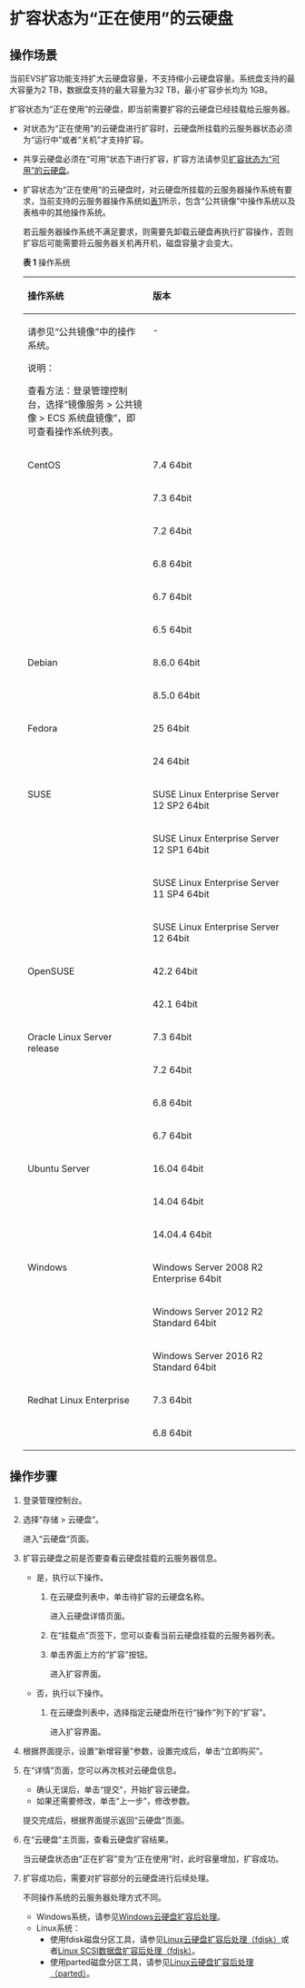 # 扩容状态为“正在使用”的云硬盘<a name="ZH-CN_TOPIC_0077678449"></a>

## 操作场景<a name="section4199781203421"></a>

当前EVS扩容功能支持扩大云硬盘容量，不支持缩小云硬盘容量。系统盘支持的最大容量为2 TB，数据盘支持的最大容量为32 TB，最小扩容步长均为 1GB。

扩容状态为“正在使用”的云硬盘，即当前需要扩容的云硬盘已经挂载给云服务器。

-   对状态为“正在使用”的云硬盘进行扩容时，云硬盘所挂载的云服务器状态必须为“运行中”或者“关机”才支持扩容。
-   共享云硬盘必须在“可用”状态下进行扩容，扩容方法请参见[扩容状态为“可用”的云硬盘](扩容状态为-可用-的云硬盘.md)。
-   扩容状态为“正在使用”的云硬盘时，对云硬盘所挂载的云服务器操作系统有要求，当前支持的云服务器操作系统如[表1](#table53157090141716)所示，包含“公共镜像”中操作系统以及表格中的其他操作系统。

    若云服务器操作系统不满足要求，则需要先卸载云硬盘再执行扩容操作，否则扩容后可能需要将云服务器关机再开机，磁盘容量才会变大。

    **表 1**  操作系统

    <a name="table53157090141716"></a>
    <table><thead align="left"><tr id="row45496632141716"><th class="cellrowborder" valign="top" width="45.89%" id="mcps1.2.3.1.1"><p id="p61348555141716"><a name="p61348555141716"></a><a name="p61348555141716"></a>操作系统</p>
    </th>
    <th class="cellrowborder" valign="top" width="54.11%" id="mcps1.2.3.1.2"><p id="p3177030141716"><a name="p3177030141716"></a><a name="p3177030141716"></a>版本</p>
    </th>
    </tr>
    </thead>
    <tbody><tr id="row11188115275214"><td class="cellrowborder" valign="top" width="45.89%" headers="mcps1.2.3.1.1 "><p id="p18784916162415"><a name="p18784916162415"></a><a name="p18784916162415"></a>请参见“公共镜像”中的操作系统。</p>
    <div class="note" id="note56118501378"><a name="note56118501378"></a><a name="note56118501378"></a><span class="notetitle"> 说明： </span><div class="notebody"><p id="p161210505714"><a name="p161210505714"></a><a name="p161210505714"></a>查看方法：登录管理控制台，选择“镜像服务 &gt; 公共镜像  &gt; ECS 系统盘镜像”，即可查看操作系统列表。</p>
    </div></div>
    </td>
    <td class="cellrowborder" valign="top" width="54.11%" headers="mcps1.2.3.1.2 "><p id="p1198234182118"><a name="p1198234182118"></a><a name="p1198234182118"></a>-</p>
    </td>
    </tr>
    <tr id="row3353113994713"><td class="cellrowborder" rowspan="6" valign="top" width="45.89%" headers="mcps1.2.3.1.1 "><p id="p40749590141716"><a name="p40749590141716"></a><a name="p40749590141716"></a>CentOS</p>
    </td>
    <td class="cellrowborder" valign="top" width="54.11%" headers="mcps1.2.3.1.2 "><p id="p635420393471"><a name="p635420393471"></a><a name="p635420393471"></a>7.4 64bit</p>
    </td>
    </tr>
    <tr id="row56012882141716"><td class="cellrowborder" valign="top" headers="mcps1.2.3.1.1 "><p id="p12382523141716"><a name="p12382523141716"></a><a name="p12382523141716"></a>7.3 64bit</p>
    </td>
    </tr>
    <tr id="row44333849141716"><td class="cellrowborder" valign="top" headers="mcps1.2.3.1.1 "><p id="p34272050141716"><a name="p34272050141716"></a><a name="p34272050141716"></a>7.2 64bit</p>
    </td>
    </tr>
    <tr id="row40012999141716"><td class="cellrowborder" valign="top" headers="mcps1.2.3.1.1 "><p id="p19827453141716"><a name="p19827453141716"></a><a name="p19827453141716"></a>6.8 64bit</p>
    </td>
    </tr>
    <tr id="row44229353141716"><td class="cellrowborder" valign="top" headers="mcps1.2.3.1.1 "><p id="p25807831141716"><a name="p25807831141716"></a><a name="p25807831141716"></a>6.7 64bit</p>
    </td>
    </tr>
    <tr id="row30943891141716"><td class="cellrowborder" valign="top" headers="mcps1.2.3.1.1 "><p id="p23427267141716"><a name="p23427267141716"></a><a name="p23427267141716"></a>6.5 64bit</p>
    </td>
    </tr>
    <tr id="row9518817141716"><td class="cellrowborder" rowspan="2" valign="top" width="45.89%" headers="mcps1.2.3.1.1 "><p id="p32826701141716"><a name="p32826701141716"></a><a name="p32826701141716"></a>Debian</p>
    </td>
    <td class="cellrowborder" valign="top" width="54.11%" headers="mcps1.2.3.1.2 "><p id="p41717085141716"><a name="p41717085141716"></a><a name="p41717085141716"></a>8.6.0 64bit</p>
    </td>
    </tr>
    <tr id="row39909446141716"><td class="cellrowborder" valign="top" headers="mcps1.2.3.1.1 "><p id="p11439688141716"><a name="p11439688141716"></a><a name="p11439688141716"></a>8.5.0 64bit</p>
    </td>
    </tr>
    <tr id="row35848330141716"><td class="cellrowborder" rowspan="2" valign="top" width="45.89%" headers="mcps1.2.3.1.1 "><p id="p18033656141716"><a name="p18033656141716"></a><a name="p18033656141716"></a>Fedora</p>
    </td>
    <td class="cellrowborder" valign="top" width="54.11%" headers="mcps1.2.3.1.2 "><p id="p51440042141716"><a name="p51440042141716"></a><a name="p51440042141716"></a>25 64bit</p>
    </td>
    </tr>
    <tr id="row60307201141716"><td class="cellrowborder" valign="top" headers="mcps1.2.3.1.1 "><p id="p53045076141716"><a name="p53045076141716"></a><a name="p53045076141716"></a>24 64bit</p>
    </td>
    </tr>
    <tr id="row7643644141716"><td class="cellrowborder" rowspan="4" valign="top" width="45.89%" headers="mcps1.2.3.1.1 "><p id="p15155436141716"><a name="p15155436141716"></a><a name="p15155436141716"></a>SUSE</p>
    </td>
    <td class="cellrowborder" valign="top" width="54.11%" headers="mcps1.2.3.1.2 "><p id="p19630784141716"><a name="p19630784141716"></a><a name="p19630784141716"></a>SUSE Linux Enterprise Server 12 SP2 64bit</p>
    </td>
    </tr>
    <tr id="row42459331141716"><td class="cellrowborder" valign="top" headers="mcps1.2.3.1.1 "><p id="p16653801141716"><a name="p16653801141716"></a><a name="p16653801141716"></a>SUSE Linux Enterprise Server 12 SP1 64bit</p>
    </td>
    </tr>
    <tr id="row15666486141716"><td class="cellrowborder" valign="top" headers="mcps1.2.3.1.1 "><p id="p61025831141716"><a name="p61025831141716"></a><a name="p61025831141716"></a>SUSE Linux Enterprise Server 11 SP4 64bit</p>
    </td>
    </tr>
    <tr id="row12361574141716"><td class="cellrowborder" valign="top" headers="mcps1.2.3.1.1 "><p id="p61763470141716"><a name="p61763470141716"></a><a name="p61763470141716"></a>SUSE Linux Enterprise Server 12 64bit</p>
    </td>
    </tr>
    <tr id="row19000320141716"><td class="cellrowborder" rowspan="2" valign="top" width="45.89%" headers="mcps1.2.3.1.1 "><p id="p62630967141716"><a name="p62630967141716"></a><a name="p62630967141716"></a>OpenSUSE</p>
    </td>
    <td class="cellrowborder" valign="top" width="54.11%" headers="mcps1.2.3.1.2 "><p id="p39943595141716"><a name="p39943595141716"></a><a name="p39943595141716"></a>42.2 64bit</p>
    </td>
    </tr>
    <tr id="row23948039141716"><td class="cellrowborder" valign="top" headers="mcps1.2.3.1.1 "><p id="p60743008141716"><a name="p60743008141716"></a><a name="p60743008141716"></a>42.1 64bit</p>
    </td>
    </tr>
    <tr id="row9816168141716"><td class="cellrowborder" rowspan="4" valign="top" width="45.89%" headers="mcps1.2.3.1.1 "><p id="p56912129141716"><a name="p56912129141716"></a><a name="p56912129141716"></a>Oracle Linux Server release</p>
    </td>
    <td class="cellrowborder" valign="top" width="54.11%" headers="mcps1.2.3.1.2 "><p id="p46479735141716"><a name="p46479735141716"></a><a name="p46479735141716"></a>7.3 64bit</p>
    </td>
    </tr>
    <tr id="row15664432141716"><td class="cellrowborder" valign="top" headers="mcps1.2.3.1.1 "><p id="p60859451141716"><a name="p60859451141716"></a><a name="p60859451141716"></a>7.2 64bit</p>
    </td>
    </tr>
    <tr id="row10864151141716"><td class="cellrowborder" valign="top" headers="mcps1.2.3.1.1 "><p id="p7581075141716"><a name="p7581075141716"></a><a name="p7581075141716"></a>6.8 64bit</p>
    </td>
    </tr>
    <tr id="row1120811141716"><td class="cellrowborder" valign="top" headers="mcps1.2.3.1.1 "><p id="p23676896141716"><a name="p23676896141716"></a><a name="p23676896141716"></a>6.7 64bit</p>
    </td>
    </tr>
    <tr id="row11765478141716"><td class="cellrowborder" rowspan="3" valign="top" width="45.89%" headers="mcps1.2.3.1.1 "><p id="p13479695141716"><a name="p13479695141716"></a><a name="p13479695141716"></a>Ubuntu Server</p>
    </td>
    <td class="cellrowborder" valign="top" width="54.11%" headers="mcps1.2.3.1.2 "><p id="p18113516141716"><a name="p18113516141716"></a><a name="p18113516141716"></a>16.04 64bit</p>
    </td>
    </tr>
    <tr id="row28803922141716"><td class="cellrowborder" valign="top" headers="mcps1.2.3.1.1 "><p id="p51416345141716"><a name="p51416345141716"></a><a name="p51416345141716"></a>14.04 64bit</p>
    </td>
    </tr>
    <tr id="row60093924141716"><td class="cellrowborder" valign="top" headers="mcps1.2.3.1.1 "><p id="p35769679141716"><a name="p35769679141716"></a><a name="p35769679141716"></a>14.04.4 64bit</p>
    </td>
    </tr>
    <tr id="row53491656141716"><td class="cellrowborder" rowspan="3" valign="top" width="45.89%" headers="mcps1.2.3.1.1 "><p id="p37856897141716"><a name="p37856897141716"></a><a name="p37856897141716"></a>Windows</p>
    </td>
    <td class="cellrowborder" valign="top" width="54.11%" headers="mcps1.2.3.1.2 "><p id="p46509786141716"><a name="p46509786141716"></a><a name="p46509786141716"></a>Windows Server 2008 R2 Enterprise 64bit</p>
    </td>
    </tr>
    <tr id="row15934890141716"><td class="cellrowborder" valign="top" headers="mcps1.2.3.1.1 "><p id="p15657686141716"><a name="p15657686141716"></a><a name="p15657686141716"></a>Windows Server 2012 R2 Standard 64bit</p>
    </td>
    </tr>
    <tr id="row6701453141716"><td class="cellrowborder" valign="top" headers="mcps1.2.3.1.1 "><p id="p5946807141716"><a name="p5946807141716"></a><a name="p5946807141716"></a>Windows Server 2016 R2 Standard 64bit</p>
    </td>
    </tr>
    <tr id="row53521269141716"><td class="cellrowborder" rowspan="2" valign="top" width="45.89%" headers="mcps1.2.3.1.1 "><p id="p40255543141716"><a name="p40255543141716"></a><a name="p40255543141716"></a>Redhat Linux Enterprise</p>
    </td>
    <td class="cellrowborder" valign="top" width="54.11%" headers="mcps1.2.3.1.2 "><p id="p39473574141716"><a name="p39473574141716"></a><a name="p39473574141716"></a>7.3 64bit</p>
    </td>
    </tr>
    <tr id="row19717849141716"><td class="cellrowborder" valign="top" headers="mcps1.2.3.1.1 "><p id="p53641974141716"><a name="p53641974141716"></a><a name="p53641974141716"></a>6.8 64bit</p>
    </td>
    </tr>
    </tbody>
    </table>


## 操作步骤<a name="section5287890203514"></a>

1.  登录管理控制台。
2.  选择“存储 \> 云硬盘”。

    进入“云硬盘“页面。

3.  扩容云硬盘之前是否要查看云硬盘挂载的云服务器信息。
    -   是，执行以下操作。
        1.  在云硬盘列表中，单击待扩容的云硬盘名称。

            进入云硬盘详情页面。

        2.  在“挂载点”页签下，您可以查看当前云硬盘挂载的云服务器列表。
        3.  单击界面上方的“扩容”按钮。

            进入扩容界面。


    -   否，执行以下操作。
        1.  在云硬盘列表中，选择指定云硬盘所在行“操作”列下的“扩容”。

            进入扩容界面。



4.  根据界面提示，设置“新增容量”参数，设置完成后，单击“立即购买”。
5.  在“详情”页面，您可以再次核对云硬盘信息。

    -   确认无误后，单击“提交”，开始扩容云硬盘。
    -   如果还需要修改，单击“上一步”，修改参数。

    提交完成后，根据界面提示返回“云硬盘”页面。

6.  在“云硬盘”主页面，查看云硬盘扩容结果。

    当云硬盘状态由“正在扩容”变为“正在使用”时，此时容量增加，扩容成功。

7.  扩容成功后，需要对扩容部分的云硬盘进行后续处理。

    不同操作系统的云服务器处理方式不同。

    -   Windows系统，请参见[Windows云硬盘扩容后处理](Windows云硬盘扩容后处理.md)。
    -   Linux系统：
        -   使用fdisk磁盘分区工具，请参见[Linux云硬盘扩容后处理（fdisk）](Linux云硬盘扩容后处理（fdisk）.md)或者[Linux SCSI数据盘扩容后处理（fdisk）](Linux-SCSI数据盘扩容后处理（fdisk）.md)。
        -   使用parted磁盘分区工具，请参见[Linux云硬盘扩容后处理（parted）](Linux云硬盘扩容后处理（parted）.md)。



